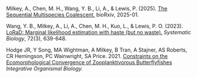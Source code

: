 Milkey, A., Chen, M. H., Wang, Y. B., Li, A., & Lewis, P. (2025). [The Sequential Multispecies Coalescent.](PDFs/smcmsc.pdf) bioRxiv, 2025-01.

Wang, Y. B., Milkey, A., Li, A., Chen, M. H., Kuo, L., & Lewis, P. O. (2023). [LoRaD: Marginal likelihood estimation with haste (but no waste).](PDFs/lorad.pdf) _Systematic Biology_, 72(3), 639-648.

Hodge JR, Y Song, MA Wightman, A Milkey, B Tran, A Stajner, AS Roberts, CR Hemingson, PC Wainwright, SA Price. 2021. [Constraints on the Ecomorphological Convergence of Zooplanktivorous Butterflyfishes](PDFs/obab014.pdf) _Integrative Organismal Biology._
